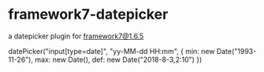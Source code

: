 # framework7-datepicker
a datepicker plugin for framework7@1.6.5

datePicker("input[type=date]", "yy-MM-dd HH:mm", {
    min: new Date("1993-11-26"),
    max: new Date(),
    def: new Date("2018-8-3,2:10")
})

